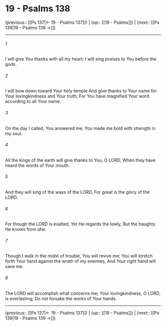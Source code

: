 # 19 - Psalms 138

(previous:: [[Ps 137|← 19 - Psalms 137]]) | (up:: [[19 - Psalms]]) | (next:: [[Ps 139|19 - Psalms 139 →]])

***


###### 1 
I will give You thanks with all my heart; I will sing praises to You before the gods. 

###### 2 
I will bow down toward Your holy temple And give thanks to Your name for Your lovingkindness and Your truth; For You have magnified Your word according to all Your name. 

###### 3 
On the day I called, You answered me; You made me bold with strength in my soul. 

###### 4 
All the kings of the earth will give thanks to You, O LORD, When they have heard the words of Your mouth. 

###### 5 
And they will sing of the ways of the LORD, For great is the glory of the LORD. 

###### 6 
For though the LORD is exalted, Yet He regards the lowly, But the haughty He knows from afar. 

###### 7 
Though I walk in the midst of trouble, You will revive me; You will stretch forth Your hand against the wrath of my enemies, And Your right hand will save me. 

###### 8 
The LORD will accomplish what concerns me; Your lovingkindness, O LORD, is everlasting; Do not forsake the works of Your hands.

***

(previous:: [[Ps 137|← 19 - Psalms 137]]) | (up:: [[19 - Psalms]]) | (next:: [[Ps 139|19 - Psalms 139 →]])
